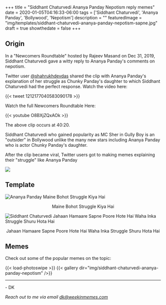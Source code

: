 +++
title = "Siddhant Chaturvedi Ananya Panday Nepotism reply memes"
date = 2020-01-05T04:16:33-06:00
tags = ['Siddhant Chaturvedi', 'Ananya Panday', 'Bollywood', 'Nepotism']
description = ""
featuredImage = "img/templates/siddhant-chaturvedi-ananya-panday-nepotism-sapne.jpg"
draft = true
showthedate = false
+++


## Origin
In a "Newcomers Roundtable" hosted by Rajeev Masand on Dec 31, 2019, Siddhant Chaturvedi gave a witty reply to Ananya Panday's comments on nepotism. 
<!--more-->
Twitter user [@shahrukhdevdas](https://twitter.com/shahrukhdevdas) shared the clip with Ananya Panday's explanation of her struggle as Chunky Panday's daughter to which Siddhant Chaturvedi had the perfect response. Watch the video here:

{{< tweet 1212177040583090178 >}}

Watch the full Newcomers Roundtable Here:

{{< youtube O8BXjZQxAOk >}}

The above clip occurs at 40:20.

Siddhant Chaturvedi who gained popularity as MC Sher in Gully Boy is an "outsider" in Bollywood unlike the many new stars including Ananya Panday who is actor Chunky Panday's daughter.

After the clip became viral, Twitter users got to making memes explaining their "struggle" like Ananya Panday

![](img/siddhant-chaturvedi-ananya-panday-nepotism/siddhant-chaturvedi-ananya-panday-nepotism-004.png)

## Template

![Ananya Panday Maine Bohot Struggle Kiya Hai](img/templates/siddhant-chaturvedi-ananya-panday-nepotism-struggle.jpg)
<center>Maine Bohot Struggle Kiya Hai</center>

![Siddhant Chaturvedi Jahaan Hamaare Sapne Poore Hote Hai Waha Inka Struggle Shuru Hota Hai](img/templates/siddhant-chaturvedi-ananya-panday-nepotism-sapne.jpg)
<center>Jahaan Hamaare Sapne Poore Hote Hai Waha Inka Struggle Shuru Hota Hai</center>



## Memes

Check out some of the popular memes on the topic:

{{< load-photoswipe >}}
{{< gallery dir="img/siddhant-chaturvedi-ananya-panday-nepotism" />}}


---
\- DK

*Reach out to me via email dk@weekinmemes.com*